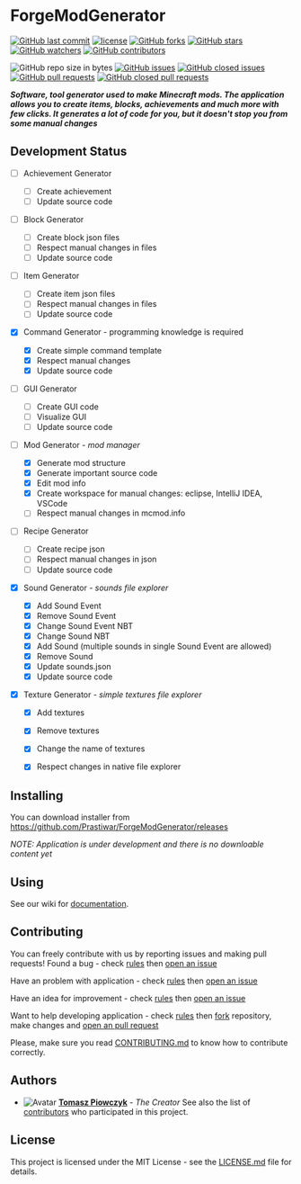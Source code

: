 # ForgeModGenerator

[![GitHub last commit](https://img.shields.io/github/last-commit/Prastiwar/ForgeModGenerator.svg?label=Updated&style=flat-square&longCache=true)](https://github.com/Prastiwar/ForgeModGenerator/commits/master)
[![license](https://img.shields.io/github/license/Prastiwar/ForgeModGenerator.svg?style=flat-square&longCache=true)](https://github.com/Prastiwar/ForgeModGenerator/blob/master/LICENSE)
[![GitHub forks](https://img.shields.io/github/forks/Prastiwar/ForgeModGenerator.svg?style=social&label=Fork&longCache=true)](https://github.com/Prastiwar/ForgeModGenerator/fork)
[![GitHub stars](https://img.shields.io/github/stars/Prastiwar/ForgeModGenerator.svg?style=social&label=★Star&longCache=true)](https://github.com/Prastiwar/ForgeModGenerator/stargazers)
[![GitHub watchers](https://img.shields.io/github/watchers/Prastiwar/ForgeModGenerator.svg?style=social&labelWatcher&longCache=true)](https://github.com/Prastiwar/ForgeModGenerator/watchers)
[![GitHub contributors](https://img.shields.io/github/contributors/Prastiwar/ForgeModGenerator.svg?style=social&longCache=true)](https://github.com/Prastiwar/ForgeModGenerator/contributors)

![GitHub repo size in bytes](https://img.shields.io/github/repo-size/Prastiwar/ForgeModGenerator.svg?style=flat-square&longCache=true)
[![GitHub issues](https://img.shields.io/github/issues/Prastiwar/ForgeModGenerator.svg?style=flat-square&longCache=true)](https://github.com/Prastiwar/ForgeModGenerator/issues)
[![GitHub closed issues](https://img.shields.io/github/issues-closed/Prastiwar/ForgeModGenerator.svg?style=flat-square&longCache=true)](https://github.com/Prastiwar/ForgeModGenerator/issues)
[![GitHub pull requests](https://img.shields.io/github/issues-pr/Prastiwar/ForgeModGenerator.svg?style=flat-square&longCache=true)](https://github.com/Prastiwar/ForgeModGenerator/pulls)
[![GitHub closed pull requests](https://img.shields.io/github/issues-pr-closed/Prastiwar/ForgeModGenerator.svg?style=flat-square&longCache=true)](https://github.com/Prastiwar/ForgeModGenerator/pulls)

***Software, tool generator used to make Minecraft mods. The application allows you to create items, blocks, achievements and much more with few clicks. It generates a lot of code for you, but it doesn't stop you from some manual changes***

## Development Status

- [ ] Achievement Generator

  - [ ] Create achievement
  - [ ] Update source code

- [ ] Block Generator

  - [ ] Create block json files
  - [ ] Respect manual changes in files
  - [ ] Update source code

- [ ] Item Generator

  - [ ] Create item json files
  - [ ] Respect manual changes in files
  - [ ] Update source code

- [x] Command Generator - programming knowledge is required

  - [x] Create simple command template
  - [x] Respect manual changes
  - [x] Update source code

- [ ] GUI Generator

  - [ ] Create GUI code
  - [ ] Visualize GUI
  - [ ] Update source code

- [ ] Mod Generator *- mod manager*

  - [x] Generate mod structure
  - [x] Generate important source code
  - [x] Edit mod info
  - [x] Create workspace for manual changes: eclipse, IntelliJ IDEA, VSCode
  - [ ] Respect manual changes in mcmod.info

- [ ] Recipe Generator

  - [ ] Create recipe json
  - [ ] Respect manual changes in json
  - [ ] Update source code

- [x] Sound Generator *- sounds file explorer*

  - [x] Add Sound Event
  - [x] Remove Sound Event
  - [x] Change Sound Event NBT
  - [x] Change Sound NBT
  - [x] Add Sound (multiple sounds in single Sound Event are allowed)
  - [x] Remove Sound
  - [x] Update sounds.json
  - [x] Update source code

- [x] Texture Generator *- simple textures file explorer*
  - [x] Add textures
  - [x] Remove textures
  - [x] Change the name of textures
  - [x] Respect changes in native file explorer


## Installing

You can download installer from https://github.com/Prastiwar/ForgeModGenerator/releases

*NOTE: Application is under development and there is no downloable content yet*


## Using

See our wiki for [documentation](https://github.com/Prastiwar/ForgeModGenerator/wiki).


## Contributing
You can freely contribute with us by reporting issues and making pull requests!
Found a bug - check [rules](https://github.com/Prastiwar/ForgeModGenerator/blob/master/.github/CONTRIBUTING.md#bug-report) then [open an issue](https://github.com/Prastiwar/ForgeModGenerator/issues/new?template=bug_report.md)

Have an problem with application - check [rules](https://github.com/Prastiwar/ForgeModGenerator/blob/master/.github/CONTRIBUTING.md#help-request) then [open an issue](https://github.com/Prastiwar/ForgeModGenerator/issues/new?template=help_request.md)

Have an idea for improvement - check [rules](https://github.com/Prastiwar/ForgeModGenerator/blob/master/.github/CONTRIBUTING.md#feature-request) then [open an issue](https://github.com/Prastiwar/ForgeModGenerator/issues/new?template=feature_request.md)

Want to help developing application - check [rules](https://github.com/Prastiwar/ForgeModGenerator/blob/master/.github/CONTRIBUTING.md#pull-request) then [fork](https://github.com/Prastiwar/ForgeModGenerator/fork) repository, make changes and [open an pull request](https://github.com/Prastiwar/ForgeModGenerator/pulls)

Please, make sure you read [CONTRIBUTING.md](https://github.com/Prastiwar/ForgeModGenerator/blob/master/.github/CONTRIBUTING.md) to know how to contribute correctly.


## Authors

* ![Avatar](https://avatars3.githubusercontent.com/u/33370172?s=40&v=4)  [**Tomasz Piowczyk**](https://github.com/Prastiwar) - *The Creator*
See also the list of [contributors](https://github.com/Prastiwar/ForgeModGenerator/contributors) who participated in this project.


## License

This project is licensed under the MIT License - see the [LICENSE.md](https://github.com/Prastiwar/ForgeModGenerator/blob/master/LICENSE) file for details.
